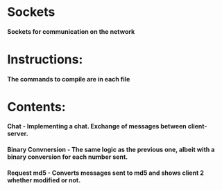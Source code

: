 # Sockets
#### Sockets for communication on the network

# Instructions:
#### The commands to compile are in each file

# Contents:
#### Chat - Implementing a chat. Exchange of messages between client-server.
#### Binary Convnersion - The same logic as the previous one, albeit with a binary conversion for each number sent.
#### Request md5 - Converts messages sent to md5 and shows client 2 whether modified or not.
